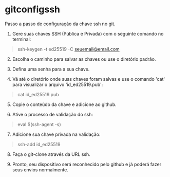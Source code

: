 # gitconfigssh
Passo a passo de configuração da chave ssh no git.

1) Gere suas chaves SSH (Pública e Privada) com o seguinte comando no terminal:
> ssh-keygen -t ed25519 -C seuemail@email.com

2) Escolha o caminho para salvar as chaves ou use o diretório padrão.

3) Defina uma senha para a sua chave.

4) Vá até o diretório onde suas chaves foram salvas e use o comando 'cat' para visualizar o arquivo 'id_ed25519.pub':
> cat id_ed25519.pub

5) Copie o conteúdo da chave e adicione ao github.

6) Ative o processo de validação do ssh:
> eval $(ssh-agent -s)

7) Adicione sua chave privada na validação:
> ssh-add id_ed25519

8) Faça o git-clone através da URL ssh.

9) Pronto, seu dispositivo será reconhecido pelo github e já poderá fazer seus envios normalmente.
